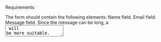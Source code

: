 Requirements

The form should contain the following elements:
Name field.
Email field.
Message field. Since the message can be long, a <textarea> will be more suitable.
Submit button
Contains the text "Send".
Clicking on the submit button submits the form.
The form and submission should be implemented entirely in HTML. Do not use any JavaScript or framework-specific features for this question.
There is no need to do any client-side validation on the fields. Validation will be done on the server side.
Submission API
Upon submission, POST the form data to https://www.greatfrontend.com/api/questions/contact-form with the following fields in the request body: name, email, message.

If all the form fields are correctly filled up, you will see an alert containing a success message. Congratulations!